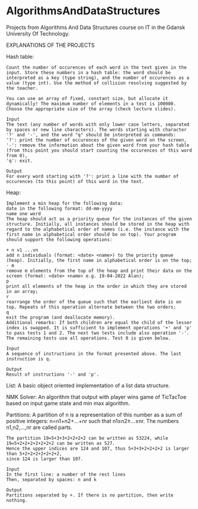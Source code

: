 # AlgorithmsAndDataStructures
Projects from Algorithms And Data Structures course on IT in the Gdansk University Of Technology.

EXPLANATIONS OF THE PROJECTS

Hash table:

    Count the number of occurences of each word in the text given in the input. Store these numbers in a hash table: the word should be interpreted as a key (type string), and the number of occurences as a value (type int). Use the method of collision resolving suggested by the teacher.

    You can use an array of fixed, constant size, but allocate it dynamically! The maximum number of elements in a test is 100000. Choose the appropriate size of the array (check lecture slides).

    Input
    The text (any number of words with only lower case letters, separated by spaces or new line characters). The words starting with character '?' and '-', and the word "q" should be interpreted as commands:
    '?': print the number of occurences of the given word on the screen,
    '-': remove the information about the given word from your hash table (from this point you should start counting the occurences of this word from 0),
    'q': exit.

    Output
    For every word starting with '?': print a line with the number of occurences (to this point) of this word in the text.

Heap:

    Implement a min heap for the following data:
    date in the following format: dd-mm-yyyy
    name one word
    The heap should act as a priority queue for the instances of the given structure. Initially, all instances should be stored in the heap with regard to the alphabetical order of names (i.e. the instance with the first name in alphabetical order should be on top). Your program should support the following operations:

    + n v1 ...vn
    add n individuals (format: <date> <name>) to the priority queue (heap). Initially, the first name in alphabetical order is on the top;
    - m
    remove m elements from the top of the heap and print their data on the screen (format: <date> <name> e.g. 19-04-2022 Alan);
    p
    print all elements of the heap in the order in which they are stored in an array;
    r
    rearrange the order of the queue such that the earliest date is on top. Repeats of this operation alternate between the two orders;
    q
    exit the program (and deallocate memory).
    Additional remarks: If both children are equal the child of the lesser index is swapped. It is sufficient to implement operations '+' and 'p' to pass tests 1 and 2. The next two tests include also operation '-'. The remaining tests use all operations. Test 0 is given below.

    Input
    A sequence of instructions in the format presented above. The last instruction is q.

    Output
    Result of instructions '-' and 'p'.

List:
    A basic object oriented implementation of a list data structure.

NMK Solver:
    An algorithm that output with player wins game of TicTacToe based on input game state and min max algorithm.

Partitions:
    A partition of n is a representation of this number as a sum of positive integers: n=n1+n2+...+nr such that n1≥n2≥...≥nr. The numbers n1,n2,...,nr are called parts.

    The partition 19=5+3+3+2+2+2+2 can be written as 53224, while 19=5+2+2+2+2+2+2+2 can be written as 527.
    Hence the upper indices are 124 and 107, thus 5+3+3+2+2+2+2 is larger than 5+2+2+2+2+2+2+2, 
    since 124 is larger than 107.

    Input
    In the first line: a number of the rest lines
    Then, separated by spaces: n and k

    Output
    Partitions separated by +. If there is no partition, then write nothing.

